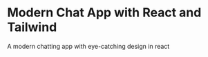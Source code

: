 # Modern Chat App with React and Tailwind

A modern chatting app with eye-catching design in react

